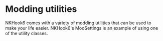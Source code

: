 # Modding utilities
NKHook6 comes with a variety of modding utilities that can be used to make your life easier. NKHook6's ModSettings is an example of using one of the utility classes.

